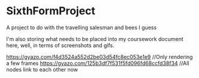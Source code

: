 # SixthFormProject
 A project to do with the travelling salesman and bees I guess

I'm also storing what needs to be placed into my coursework document here, well, in terms of screenshots and gifs.

https://gyazo.com/f4d3524a552d2be03d54fc8ec053e1e9 //Only rendering a few frames
https://gyazo.com/125b3df7f531f5fd096fd68ccfd38f34 //All nodes link to each other now
